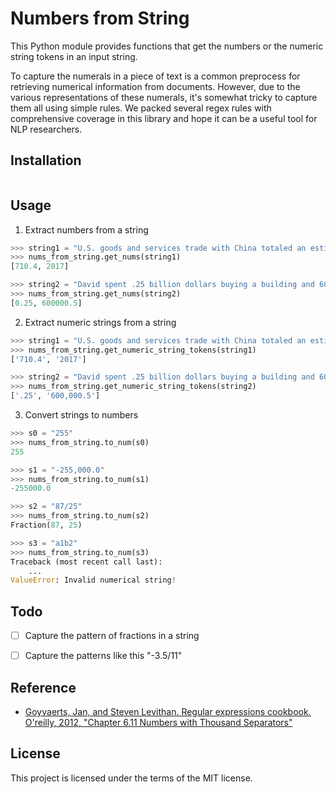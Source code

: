 # Numbers from String


This Python module provides functions that get the numbers or the numeric string tokens in an input string. 

To capture the numerals in a piece of text is a common preprocess for retrieving numerical information from documents. However, due to the various representations of these numerals, it's somewhat tricky to capture them all using simple  rules. We packed several regex rules with comprehensive coverage in this library and hope it can be a useful tool for NLP researchers.


## Installation
```
```

## Usage


1. Extract numbers from a string
```python
>>> string1 = "U.S. goods and services trade with China totaled an estimated $710.4 billion in 2017. "
>>> nums_from_string.get_nums(string1)
[710.4, 2017]

>>> string2 = "David spent .25 billion dollars buying a building and 600,000.5 dollars getting himself a car."
>>> nums_from_string.get_nums(string2)
[0.25, 600000.5]

```

2. Extract numeric strings from a string
```python
>>> string1 = "U.S. goods and services trade with China totaled an estimated $710.4 billion in 2017. "
>>> nums_from_string.get_numeric_string_tokens(string1)
['710.4', '2017']

>>> string2 = "David spent .25 billion dollars buying a building and 600,000.5 dollars getting himself a car."
>>> nums_from_string.get_numeric_string_tokens(string2)
['.25', '600,000.5']

```


3. Convert strings to numbers
```python
>>> s0 = "255"
>>> nums_from_string.to_num(s0)
255

>>> s1 = "-255,000.0"
>>> nums_from_string.to_num(s1)
-255000.0

>>> s2 = "87/25"
>>> nums_from_string.to_num(s2)
Fraction(87, 25)

>>> s3 = "a1b2"
>>> nums_from_string.to_num(s3)
Traceback (most recent call last):
    ...
ValueError: Invalid numerical string!

```



## Todo
- [ ] Capture the pattern of fractions in a string
- [ ] Capture the patterns like this "-3.5/11"



## Reference
+ [Goyvaerts, Jan, and Steven Levithan. Regular expressions cookbook. O'reilly, 2012, "Chapter 6.11 Numbers with Thousand Separators"](https://www.oreilly.com/library/view/regular-expressions-cookbook/9781449327453/ch06s11.html)

## License
This project is licensed under the terms of the MIT license.
